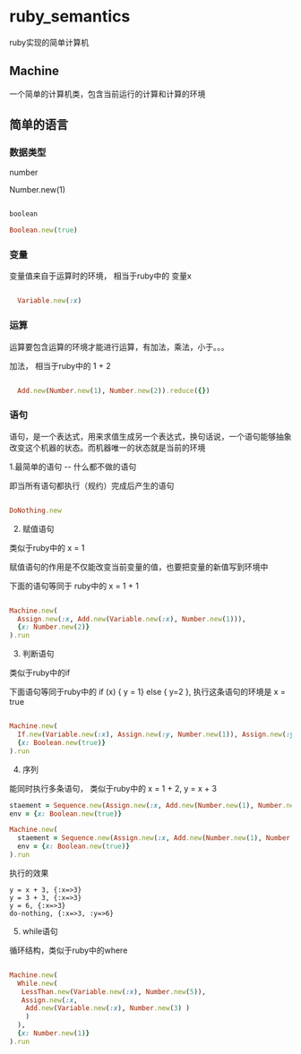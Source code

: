 # ruby_semantics

ruby实现的简单计算机

## Machine

一个简单的计算机类，包含当前运行的计算和计算的环境

## 简单的语言

### 数据类型

number

Number.new(1)

```ruby

boolean

Boolean.new(true)

```

### 变量

变量值来自于运算时的环境， 相当于ruby中的 变量x

```ruby

  Variable.new(:x)

```

### 运算

运算要包含运算的环境才能进行运算，有加法，乘法，小于。。。

加法， 相当于ruby中的 1 + 2

```ruby

  Add.new(Number.new(1), Number.new(2)).reduce({})

```


### 语句

语句，是一个表达式，用来求值生成另一个表达式，换句话说，一个语句能够抽象改变这个机器的状态。而机器唯一的状态就是当前的环境

1.最简单的语句 --  什么都不做的语句

即当所有语句都执行（规约）完成后产生的语句

```ruby

DoNothing.new

```

2. 赋值语句

类似于ruby中的 x = 1

赋值语句的作用是不仅能改变当前变量的值，也要把变量的新值写到环境中

下面的语句等同于 ruby中的 x = 1 + 1

```ruby

Machine.new(
  Assign.new(:x, Add.new(Variable.new(:x), Number.new(1))),
  {x: Number.new(2)}
).run

```

3. 判断语句

类似于ruby中的if

下面语句等同于ruby中的 if (x) { y = 1} else { y=2 }, 执行这条语句的环境是 x = true

``` ruby

Machine.new(
  If.new(Variable.new(:x), Assign.new(:y, Number.new(1)), Assign.new(:y, Number.new(2))),
  {x: Boolean.new(true)}
).run

```


4. 序列

能同时执行多条语句， 类似于ruby中的 x = 1 + 2, y = x + 3

``` ruby
staement = Sequence.new(Assign.new(:x, Add.new(Number.new(1), Number.new(2))), Assign.new(:y, Add.new(Variable.new(:x), Number.new(3))))
env = {x: Boolean.new(true)}

Machine.new(
  staement = Sequence.new(Assign.new(:x, Add.new(Number.new(1), Number.new(2))), Assign.new(:y, Add.new(Variable.new(:x), Number.new(3))))，
  env = {x: Boolean.new(true)}
).run

```

执行的效果
```
y = x + 3, {:x=>3}
y = 3 + 3, {:x=>3}
y = 6, {:x=>3}
do-nothing, {:x=>3, :y=>6}

```

5. while语句

循环结构，类似于ruby中的where

```ruby

Machine.new(
  While.new(
   LessThan.new(Variable.new(:x), Number.new(5)),
   Assign.new(:x,
    Add.new(Variable.new(:x), Number.new(3) )
    )
  ),
  {x: Number.new(1)}
).run


```
